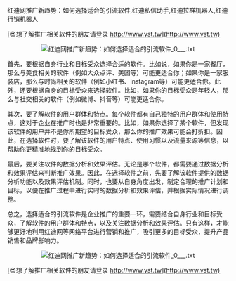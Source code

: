 红迪网推广新趋势：如何选择适合的引流软件,红迪私信助手,红迪拉群机器人,红迪行销机器人

[😍想了解推广相关软件的朋友请登录 http://www.vst.tw](http://www.vst.tw)

 <center><img src="https://vst.tw/MP4/tuiguang/png/8.png" alt="红迪网推广新趋势：如何选择适合的引流软件_0___.txt"></center>

首先，要根据自身行业和目标受众选择合适的软件。比如说，如果你是一家餐厅，那么与美食相关的软件（例如大众点评、美团等）可能更适合你；如果你是一家服装店，那么与时尚相关的软件（例如小红书、instagram等）可能更适合你。此外，还要根据自身的目标受众来选择软件。比如，如果你的目标受众是年轻人，那么与社交相关的软件（例如微博、抖音等）可能更适合你。

其次，要了解软件的用户群体和特点。每个软件都有自己独特的用户群体和使用特点，这对于企业在推广时也是非常重要的。比如，如果你选择了某个软件，但发现该软件的用户并不是你所期望的目标受众，那么你的推广效果可能会打折扣。因此，在选择软件时，要了解该软件的用户特点、使用习惯以及流量来源等信息，以帮助你更精准地找到你的目标受众。

最后，要关注软件的数据分析和效果评估。无论是哪个软件，都需要通过数据分析和效果评估来判断推广效果。因此，在选择软件之前，先要了解该软件提供的数据分析功能以及效果评估机制。同时，也要从自身角度出发，制定合理的推广计划和目标，以便在推广过程中进行实时的数据分析和效果评估，并根据实际情况进行调整。

总之，选择适合的引流软件是企业推广的重要一环，需要结合自身行业和目标受众，了解软件的用户群体和特点，以及关注数据分析和效果评估。只有这样，才能够更好地利用红迪网等网络平台进行营销和推广，吸引更多的目标受众，提升产品销售和品牌影响力。

 <center><img src="https://vst.tw/MP4/tuiguang/png/8.png" alt="红迪网推广新趋势：如何选择适合的引流软件_0___.txt"></center>

[😍想了解推广相关软件的朋友请登录 http://www.vst.tw](http://www.vst.tw)



